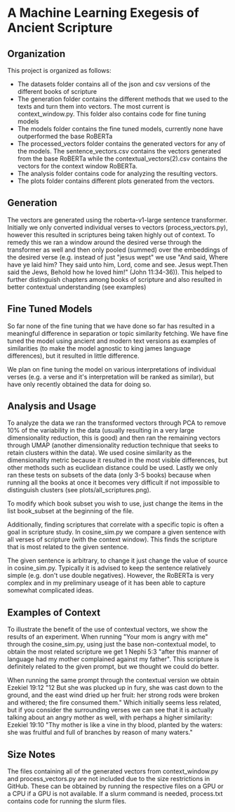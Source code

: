 # A Machine Learning Exegesis of Ancient Scripture
## Organization
This project is organized as follows:
- The datasets folder contains all of the json and csv versions of the different books of scripture
- The generation folder contains the different methods that we used to the texts and turn them into vectors. The most current is context_window.py. This folder also contains code for fine tuning models
- The models folder contains the fine tuned models, currently none have outperformed the base RoBERTa
- The processed_vectors folder contains the generated vectors for any of the models. The sentence_vectors.csv contains the vectors generated from the base RoBERTa while the contextual_vectors(2).csv contains the vectors for the context window RoBERTa.
- The analysis folder contains code for analyzing the resulting vectors.
- The plots folder contains different plots generated from the vectors.
## Generation
The vectors are generated using the roberta-v1-large sentence transformer. Initially we only converted individual verses to vectors (process_vectors.py), however this resulted in scriptures being taken highly out of context. To remedy this we ran a window around the desired verse through the transformer as well and then only pooled (summed) over the embeddings of the desired verse (e.g. instead of just "jesus wept" we use "And said, Where have ye laid him? They said unto him, Lord, come and see. Jesus wept.Then said the Jews, Behold how he loved him!" (John 11:34-36)). This helped to further distinguish chapters among books of scripture and also resulted in better contextual understanding (see examples)
## Fine Tuned Models
So far none of the fine tuning that we have done so far has resulted in a meaningful difference in separation or topic similarity fetching. We have fine tuned the model using ancient and modern text versions as examples of similarities (to make the model agnostic to king james language differences), but it resulted in little difference. 

We plan on fine tuning the model on various interpretations of individual verses (e.g. a verse and it's interpretation will be ranked as similar), but have only recently obtained the data for doing so.
## Analysis and Usage
To analyze the data we ran the transformed vectors through PCA to remove 10% of the variability in the data (usually resulting in a very large dimensionality reduction, this is good) and then ran the remaining vectors through UMAP (another dimensionality reduction technique that seeks to retain clusters within the data). We used cosine similarity as the dimensionality metric because it resulted in the most visible differences, but other methods such as euclidean distance could be used. Lastly we only ran these tests on subsets of the data (only 3-5 books) because when running all the books at once it becomes very difficult if not impossible to distinguish clusters (see plots/all_scriptures.png).

To modify which book subset you wish to use, just change the items in the list book_subset at the beginning of the file.

Additionally, finding scriptures that correlate with a specific topic is often a goal in scripture study. In cosine_sim.py we compare a given sentence with all verses of scripture (with the context window). This finds the scripture that is most related to the given sentence.

The given sentence is arbitrary, to change it just change the value of source in cosine_sim.py. Typically it is advised to keep the sentence relatively simple (e.g. don't use double negatives). However, the RoBERTa is very complex and in my preliminary useage of it has been able to capture somewhat complicated ideas.
## Examples of Context
To illustrate the benefit of the use of contextual vectors, we show the results of an experiment. When running "Your mom is angry with me" through the cosine_sim.py, using just the base non-contextual model, to obtain the most related scripture we get 1 Nephi 5:3 "after this manner of language had my mother complained against my father". This scripture is definitely related to the given prompt, but we thought we could do better.

When running the same prompt through the contextual version we obtain Ezekiel 19:12 "12 But she was plucked up in fury, she was cast down to the ground, and the east wind dried up her fruit: her strong rods were broken and withered; the fire consumed them." Which initially seems less related, but if you consider the surrounding verses we can see that it is actually talking about an angry mother as well, with perhaps a higher similarity: Ezekiel 19:10 "Thy mother is like a vine in thy blood, planted by the waters: she was fruitful and full of branches by reason of many waters."

## Size Notes
The files containing all of the generated vectors from context_window.py and process_vectors.py are not included due to the size restrictions in GitHub. These can be obtained by running the respective files on a GPU or a CPU if a GPU is not available. If a slurm command is needed, process.txt contains code for running the slurm files.
